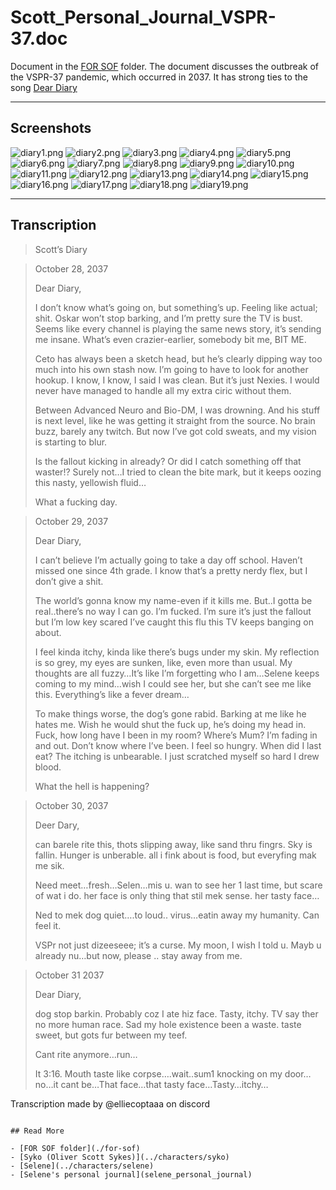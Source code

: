 # Scott_Personal_Journal_VSPR-37.doc

Document in the [FOR SOF](for-sof) folder. The document discusses the outbreak of the VSPR-37 
pandemic, which occurred in 2037. It has strong ties to the song [Dear Diary](../music/song-dear-diary)

***

## Screenshots

![diary1.png](../../Resources/files/scott_diary/diary1.png)
![diary2.png](../../Resources/files/scott_diary/diary2.png)
![diary3.png](../../Resources/files/scott_diary/diary3.png)
![diary4.png](../../Resources/files/scott_diary/diary4.png)
![diary5.png](../../Resources/files/scott_diary/diary5.png)
![diary6.png](../../Resources/files/scott_diary/diary6.png)
![diary7.png](../../Resources/files/scott_diary/diary7.png)
![diary8.png](../../Resources/files/scott_diary/diary8.png)
![diary9.png](../../Resources/files/scott_diary/diary9.png)
![diary10.png](../../Resources/files/scott_diary/diary10.png)
![diary11.png](../../Resources/files/scott_diary/diary11.png)
![diary12.png](../../Resources/files/scott_diary/diary12.png)
![diary13.png](../../Resources/files/scott_diary/diary13.png)
![diary14.png](../../Resources/files/scott_diary/diary14.png)
![diary15.png](../../Resources/files/scott_diary/diary15.png)
![diary16.png](../../Resources/files/scott_diary/diary16.png)
![diary17.png](../../Resources/files/scott_diary/diary17.png)
![diary18.png](../../Resources/files/scott_diary/diary18.png)
![diary19.png](../../Resources/files/scott_diary/diary19.png)

***

## Transcription

> Scott’s Diary

> October 28, 2037
>
> Dear Diary,
>
> I don’t know what’s going on, but something’s up. Feeling like actual; shit. Oskar won’t stop barking, and I’m pretty sure the TV is bust.
Seems like every channel is playing the same news story, it’s sending me insane. What’s even crazier-earlier, somebody bit me, BIT ME.
>
> Ceto has always been a sketch head, but he’s clearly dipping way too much into his own stash now. I’m going to have to look for another hookup. I know, I know, I said I was clean. But it’s just Nexies. I would never have managed to handle all my extra ciric without them.
>
> Between Advanced Neuro and Bio-DM, I was drowning. And his stuff is next level, like he was getting it straight from the source. No brain buzz, barely any twitch. But now I’ve got cold sweats, and my vision is starting to blur. 
>
> Is the fallout kicking in already? Or did I catch something off that waster!? Surely not…I tried to clean the bite mark, but it keeps oozing this nasty, yellowish fluid…
>
> What a fucking day.

> October 29, 2037
>
> Dear Diary,
>
> I can’t believe I’m actually going to take a day off school. Haven’t missed one since 4th grade. I know that’s a pretty nerdy flex, but I don’t give a shit.
>
> The world’s gonna know my name-even if it kills me. But..I gotta be real..there’s no way I can go. I’m fucked. I’m sure it’s just the fallout but I’m low key scared I’ve caught this flu this TV keeps banging on about.
>
> I feel kinda itchy, kinda like there’s bugs under my skin. My reflection is so grey, my eyes are sunken, like, even more than usual.
My thoughts are all fuzzy…It’s like I’m forgetting who I am…Selene keeps coming to my mind…wish I could see her, but she can’t see me like this. Everything’s like a fever dream…
>
> To make things worse, the dog’s gone rabid. Barking at me like he hates me. Wish he would shut the fuck up, he’s doing my head in. 
Fuck, how long have I been in my room? Where’s Mum? I’m fading in and out. Don’t know where I’ve been. I feel so hungry. When did I last eat? The itching is unbearable. I just scratched myself so hard I drew blood.
>
> What the hell is happening?

> October 30, 2037
>
> Deer Dary,
>
> can barele rite this, thots slipping away, like sand thru fingrs. Sky is fallin. Hunger is unberable. all i fink about is food, but everyfing mak me sik.
>
> Need meet…fresh…Selen…mis u. wan to see her 1 last time, but scare of wat i do. her face is only thing that stil mek sense.
her tasty face…
>
> Ned to mek dog quiet….to loud..
virus…eatin away my humanity. Can feel it.
>
> VSPr not just dizeeseee; it’s a curse. My moon, I wish I told u. Mayb u already nu…but now, please .. stay away from me.

> October 31 2037
>
> Dear Diary, 
>
> dog stop barkin. Probably coz I ate hiz face. Tasty, itchy. TV say ther no more human race. Sad my hole existence been a waste. taste sweet, but gots fur between my teef. 
>
> Cant rite anymore…run…
>
> It 3:16. Mouth taste like corpse….wait..sum1 knocking on my door…no…it cant be…That face…that tasty face…Tasty…itchy…

Transcription made by @elliecoptaaa on discord
```

## Read More

- [FOR SOF folder](./for-sof)
- [Syko (Oliver Scott Sykes)](../characters/syko)
- [Selene](../characters/selene)
- [Selene's personal journal](selene_personal_journal)
